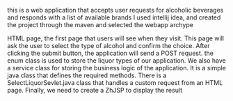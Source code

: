 
this is a web application that accepts user requests for alcoholic beverages and responds with a list of available brands
I used intellij idea, and created the project through the maven and selected the webapp archype

HTML page, the first page that users will see when they visit. This page will ask the user to select the type of alcohol and confirm the choice. After clicking the submit button, the application will send a POST request. the enum class is used to store the liquor types of our application. We also have a service class for storing the business logic of the application. It is a simple java class that defines the required methods. There is a SelectLiquorSevlet.java class that handles a custom request from an HTML page. Finally, we need to create a ZhJSP to display the result
